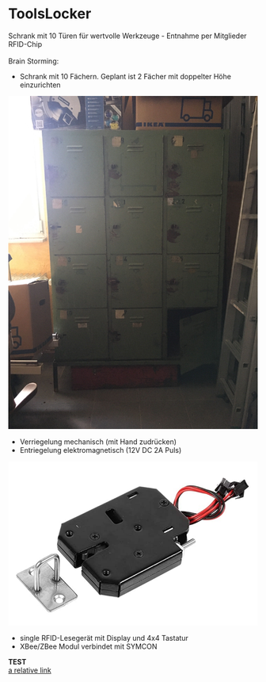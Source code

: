 # ToolsLocker
Schrank mit 10 Türen für wertvolle Werkzeuge - Entnahme per Mitglieder RFID-Chip
<br><br>
Brain Storming:
- Schrank mit 10 Fächern. Geplant ist 2 Fächer mit doppelter Höhe einzurichten
  
![Locker_1](images/locker_1.jpg)

- Verriegelung mechanisch (mit Hand zudrücken)
- Entriegelung elektromagnetisch (12V DC 2A Puls)

![Lock_1](images/Lock_1.png)

- single RFID-Lesegerät mit Display und 4x4 Tastatur
- XBee/ZBee Modul verbindet mit SYMCON

**TEST**<br>
[a relative link](doc/ToolsLockerSchaltung_A0.pdf)